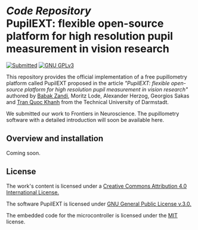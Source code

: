 # *Code Repository* <br/>PupilEXT: flexible open-source platform for high resolution pupil measurement in vision research

[![Submitted](https://img.shields.io/badge/Frontiers%20in%20Neuroscience-Submitted-red)](https://www.frontiersin.org/journals/neuroscience) [![GNU GPLv3](https://img.shields.io/badge/License%20PupilEXT-GNU%20GPLv3-lightgrey)](https://www.gnu.org/licenses/gpl-3.0.html.en)

This repository provides the official implementation of a free pupillometry platform called PupilEXT proposed in the article *"PupilEXT: flexible open-source platform for high resolution pupil measurement in vision research"* authored by [Babak Zandi](https://www.lichttechnik.tu-darmstadt.de/fachgebiet_lichttechnik_lt/team_lt/mitarbeiter_lt_detail_65600.en.jsp), Moritz Lode, Alexander Herzog, Georgios Sakas and [Tran Quoc Khanh](https://www.lichttechnik.tu-darmstadt.de/fachgebiet_lt/team_lt/mitarbeiter_lt/mitarbeiterdetails_sharq_34952.de.jsp) from the Technical University of Darmstadt.<br/>

We submitted our work to Frontiers in Neuroscience. The pupillometry software with a detailed introduction will soon be available here.

## Overview and installation
Coming soon.

## License

The work's content is licensed under a [Creative Commons Attribution 4.0 International License.](http://creativecommons.org/licenses/by/4.0/)

The software PupilEXT is licensed under [GNU General Public License v.3.0.](https://www.gnu.org/licenses/gpl-3.0.html.en)

The embedded code for the microcontroller is licensed under the [MIT](https://opensource.org/licenses/mit-license.php) license.
